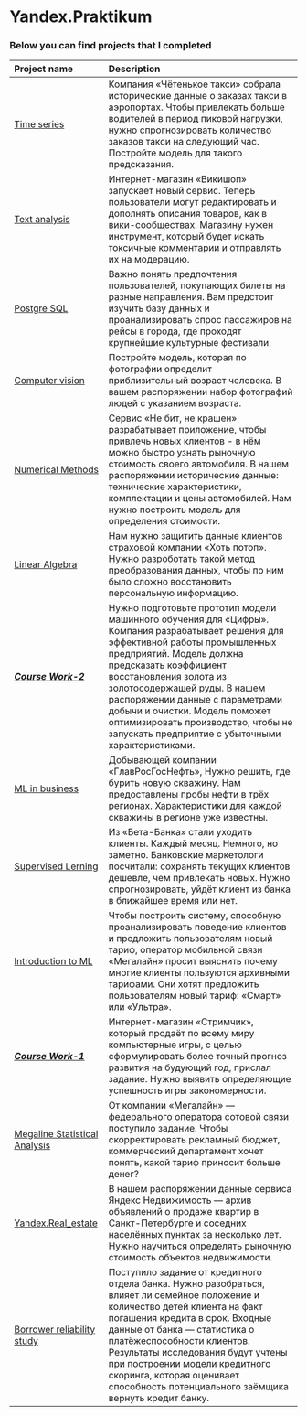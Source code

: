 # Yandex.Praktikum
### Below you can find projects that I completed 

| Project name | Description | 
| :-------| :-----------|
| [Time series](https://nbviewer.jupyter.org/github/Danilov-Egor/Yandex_data_science/blob/main/projects/Time_series.ipynb) | Компания «Чётенькое такси» собрала исторические данные о заказах такси в аэропортах. Чтобы привлекать больше водителей в период пиковой нагрузки, нужно спрогнозировать количество заказов такси на следующий час. Постройте модель для такого предсказания. |
| [Text analysis](https://nbviewer.jupyter.org/github/Danilov-Egor/Yandex_data_science/blob/main/projects/text.ipynb) | Интернет-магазин «Викишоп» запускает новый сервис. Теперь пользователи могут редактировать и дополнять описания товаров, как в вики-сообществах. Магазину нужен инструмент, который будет искать токсичные комментарии и отправлять их на модерацию.|
| [Postgre SQL](https://github.com/Danilov-Egor/Yandex_data_science/blob/main/projects/SQL.ipynb) | Важно понять предпочтения пользователей, покупающих билеты на разные направления. Вам предстоит изучить базу данных и проанализировать спрос пассажиров на рейсы в города, где проходят крупнейшие культурные фестивали.|
| [Computer vision](https://github.com/Danilov-Egor/Yandex_data_science/blob/main/projects/computer_vision.ipynb) | Постройте модель, которая по фотографии определит приблизительный возраст человека. В вашем распоряжении набор фотографий людей с указанием возраста.|# projects
| [Numerical Methods](https://github.com/karpov-ao/Yandex.Praktikum/blob/main/Data%20Science/numerical_methods.ipynb) | Сервис «Не бит, не крашен» разрабатывает приложение, чтобы привлечь новых клиентов - в нём можно быстро узнать рыночную стоимость своего автомобиля. В нашем распоряжении исторические данные: технические характеристики, комплектации и цены автомобилей. Нам нужно построить модель для определения стоимости. |
| [Linear Algebra](https://github.com/karpov-ao/Yandex.Praktikum/blob/main/Data%20Science/linear_algebra.ipynb) | Нам нужно защитить данные клиентов страховой компании «Хоть потоп». Нужно разроботать такой метод преобразования данных, чтобы по ним было сложно восстановить персональную информацию. |
| [***Course Work-2***](https://github.com/karpov-ao/Yandex.Praktikum/blob/main/Data%20Science/Sborniy_project_2.ipynb) | Нужно подготовьте прототип модели машинного обучения для «Цифры». Компания разрабатывает решения для эффективной работы промышленных предприятий. Модель должна предсказать коэффициент восстановления золота из золотосодержащей руды. В нашем распоряжении данные с параметрами добычи и очистки. Модель поможет оптимизировать производство, чтобы не запускать предприятие с убыточными характеристиками. |
| [ML in business](https://github.com/karpov-ao/Yandex.Praktikum/blob/main/Data%20Science/ML_in_business.ipynb) | Добывающей компании «ГлавРосГосНефть», Нужно решить, где бурить новую скважину. Нам предоставлены пробы нефти в трёх регионах. Характеристики для каждой скважины в регионе уже известны. |
| [Supervised Lerning](https://github.com/karpov-ao/Yandex.Praktikum/blob/main/Data%20Science/supervised_learning.ipynb) | Из «Бета-Банка» стали уходить клиенты. Каждый месяц. Немного, но заметно. Банковские маркетологи посчитали: сохранять текущих клиентов дешевле, чем привлекать новых. Нужно спрогнозировать, уйдёт клиент из банка в ближайшее время или нет. |
| [Introduction to ML](https://github.com/karpov-ao/Yandex.Praktikum/blob/main/Data%20Science/introduction_to_ML.ipynb) | Чтобы построить систему, способную проанализировать поведение клиентов и предложить пользователям новый тариф, оператор мобильной связи «Мегалайн» просит выяснить почему многие клиенты пользуются архивными тарифами. Они хотят предложить пользователям новый тариф: «Смарт» или «Ультра». |
| [***Course Work-1***](https://github.com/karpov-ao/Yandex.Praktikum/blob/main/Data%20Science/Sborniy_project_1.ipynb) | Интернет-магазин «Стримчик», который продаёт по всему миру компьютерные игры, с целью сформулировать более точный прогноз развития на будующий год, прислал задание. Нужно выявить определяющие успешность игры закономерности. |
| [Megaline Statistical Analysis](https://github.com/karpov-ao/Yandex.Praktikum/blob/main/Data%20Science/Megaline_statistical_analysis.ipynb) |  От компании «Мегалайн» — федерального оператора сотовой связи поступило задание. Чтобы скорректировать рекламный бюджет, коммерческий департамент хочет понять, какой тариф приносит больше денег? |
| [Yandex.Real_estate](https://github.com/karpov-ao/Yandex.Praktikum/blob/main/Data%20Science/yandex.real_estate.ipynb) | В нашем распоряжении данные сервиса Яндекс Недвижимость — архив объявлений о продаже квартир в Санкт-Петербурге и соседних населённых пунктах за несколько лет. Нужно научиться определять рыночную стоимость объектов недвижимости. |
| [Borrower reliability study](https://github.com/karpov-ao/Yandex.Praktikum/blob/main/Data%20Science/borrower_reliability_study.ipynb) | Поступило задание от кредитного отдела банка. Нужно разобраться, влияет ли семейное положение и количество детей клиента на факт погашения кредита в срок. Входные данные от банка — статистика о платёжеспособности клиентов. Результаты исследования будут учтены при построении модели кредитного скоринга, которая оценивает способность потенциального заёмщика вернуть кредит банку. |
